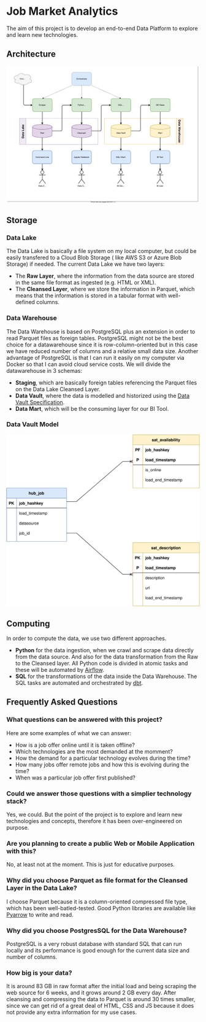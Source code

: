 # Job Market Analytics

The aim of this project is to develop an end-to-end Data Platform to explore and learn new technologies.

## Architecture

![Architecture Overview](doc/architecture-overview.drawio.svg)

## Storage

### Data Lake

The Data Lake is basically a file system on my local computer, but could be easily transfered to a Cloud Blob Storage (
like AWS S3 or Azure Blob Storage) if needed. The current Data Lake we have two layers:

- The **Raw Layer**, where the information from the data source are stored in the same file format as ingested (e.g.
  HTML or XML).
- The **Cleansed Layer**, where we store the information in Parquet, which means that the information is stored in a
  tabular format with well-defined columns.

### Data Warehouse

The Data Warehouse is based on PostgreSQL plus an extension in order to read Parquet files as foreign tables. PostgreSQL
might not be the best choice for a datawarehouse since it is row-column-oriented but in this case we have reduced number
of columns and a relative small data size. Another advantage of PostgreSQL is that I can run it easily on my computer
via Docker so that I can avoid cloud service costs. We will divide the datawarehouse in 3 schemas:

- **Staging**, which are basically foreign tables referencing the Parquet files on the Data Lake Cleansed Layer.
- **Data Vault**, where the data is modelled and historized using
  the [Data Vault Specification](https://danlinstedt.com/wp-content/uploads/2018/06/DVModelingSpecs2-0-1.pdf).
- **Data Mart**, which will be the consuming layer for our BI Tool.

### Data Vault Model

![Data Vault Model](doc/data-vault-model.drawio.svg)

## Computing

In order to compute the data, we use two different approaches.

- **Python** for the data ingestion, when we crawl and scrape data directly from the data source. And also for the data
  transformation from the Raw to the Cleansed layer. All Python code is divided in atomic tasks and these will be
  automated by [Airflow](https://airflow.apache.org/).
- **SQL** for the transformations of the data inside the Data Warehouse. The SQL tasks are automated and orchestrated
  by [dbt](https://www.getdbt.com/).

## Frequently Asked Questions

### What questions can be answered with this project?

Here are some examples of what we can answer:

- How is a job offer online until it is taken offline?
- Which technologies are the most demanded at the momment?
- How the demand for a particular technology evolves during the time?
- How many jobs offer remote jobs and how this is evolving during the time?
- When was a particular job offer first published?

### Could we answer those questions with a simplier technology stack?

Yes, we could. But the point of the project is to explore and learn new technologies and concepts, therefore it has been
over-engineered on purpose.

### Are you planning to create a public Web or Mobile Application with this?

No, at least not at the moment. This is just for educative purposes.

### Why did you choose Parquet as file format for the Cleansed Layer in the Data Lake?

I choose Parquet because it is a column-oriented compressed file type, which has been well-batled-tested. Good Python
libraries are available like [Pyarrow](https://arrow.apache.org/docs/python/parquet.html) to write and read.

### Why did you choose PostgresSQL for the Data Warehouse?

PostgreSQL is a very robust database with standard SQL that can run locally and its performance is good enough for the
current data size and number of columns.

### How big is your data?

It is around 83 GB in raw format after the initial load and being scraping the web source for 6 weeks, and it grows
around 2 GB every day. After cleansing and compressing the data to Parquet is around 30 times smaller, since we can get
rid of a great deal of HTML, CSS and JS because it does not provide any extra information for my use cases.
